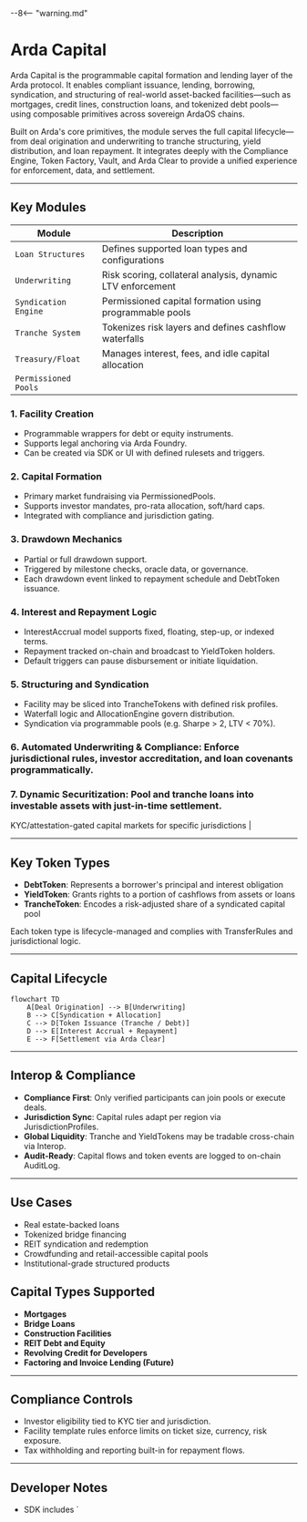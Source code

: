 --8<-- "warning.md"
# Arda Capital

Arda Capital is the programmable capital formation and lending layer of the Arda protocol. It enables compliant issuance, lending, borrowing, syndication, and structuring of real-world asset-backed facilities—such as mortgages, credit lines, construction loans, and tokenized debt pools—using composable primitives across sovereign ArdaOS chains.

Built on Arda's core primitives, the module serves the full capital lifecycle—from deal origination and underwriting to tranche structuring, yield distribution, and loan repayment. It integrates deeply with the Compliance Engine, Token Factory, Vault, and Arda Clear to provide a unified experience for enforcement, data, and settlement.

---

## Key Modules

| Module | Description |
|--------|-------------|
| `Loan Structures` | Defines supported loan types and configurations |
| `Underwriting` | Risk scoring, collateral analysis, dynamic LTV enforcement |
| `Syndication Engine` | Permissioned capital formation using programmable pools |
| `Tranche System` | Tokenizes risk layers and defines cashflow waterfalls |
| `Treasury/Float` | Manages interest, fees, and idle capital allocation |
| `Permissioned Pools` | 

### 1. **Facility Creation**
- Programmable wrappers for debt or equity instruments.
- Supports legal anchoring via Arda Foundry.
- Can be created via SDK or UI with defined rulesets and triggers.

### 2. **Capital Formation**
- Primary market fundraising via PermissionedPools.
- Supports investor mandates, pro-rata allocation, soft/hard caps.
- Integrated with compliance and jurisdiction gating.

### 3. **Drawdown Mechanics**
- Partial or full drawdown support.
- Triggered by milestone checks, oracle data, or governance.
- Each drawdown event linked to repayment schedule and DebtToken issuance.

### 4. **Interest and Repayment Logic**
- InterestAccrual model supports fixed, floating, step-up, or indexed terms.
- Repayment tracked on-chain and broadcast to YieldToken holders.
- Default triggers can pause disbursement or initiate liquidation.

### 5. **Structuring and Syndication**
- Facility may be sliced into TrancheTokens with defined risk profiles.
- Waterfall logic and AllocationEngine govern distribution.
- Syndication via programmable pools (e.g. Sharpe > 2, LTV < 70%).

### 6. **Automated Underwriting & Compliance**: Enforce jurisdictional rules, investor accreditation, and loan covenants programmatically.
### 7. **Dynamic Securitization**: Pool and tranche loans into investable assets with just-in-time settlement.
KYC/attestation-gated capital markets for specific jurisdictions |

---

## Key Token Types

- **DebtToken**: Represents a borrower's principal and interest obligation
- **YieldToken**: Grants rights to a portion of cashflows from assets or loans
- **TrancheToken**: Encodes a risk-adjusted share of a syndicated capital pool

Each token type is lifecycle-managed and complies with TransferRules and jurisdictional logic.

---

## Capital Lifecycle

```mermaid
flowchart TD
    A[Deal Origination] --> B[Underwriting]
    B --> C[Syndication + Allocation]
    C --> D[Token Issuance (Tranche / Debt)]
    D --> E[Interest Accrual + Repayment]
    E --> F[Settlement via Arda Clear]
```

---

## Interop & Compliance

- **Compliance First**: Only verified participants can join pools or execute deals.
- **Jurisdiction Sync**: Capital rules adapt per region via JurisdictionProfiles.
- **Global Liquidity**: Tranche and YieldTokens may be tradable cross-chain via Interop.
- **Audit-Ready**: Capital flows and token events are logged to on-chain AuditLog.

---

## Use Cases

- Real estate-backed loans
- Tokenized bridge financing
- REIT syndication and redemption
- Crowdfunding and retail-accessible capital pools
- Institutional-grade structured products

## Capital Types Supported

- **Mortgages**
- **Bridge Loans**
- **Construction Facilities**
- **REIT Debt and Equity**
- **Revolving Credit for Developers**
- **Factoring and Invoice Lending (Future)**

---

## Compliance Controls

- Investor eligibility tied to KYC tier and jurisdiction.
- Facility template rules enforce limits on ticket size, currency, risk exposure.
- Tax withholding and reporting built-in for repayment flows.

---

## Developer Notes

- SDK includes `